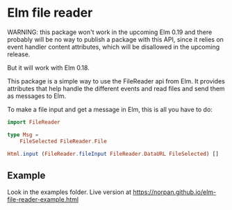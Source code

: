 # Elm file reader

WARNING: this package won't work in the upcoming Elm 0.19 and there probably
will be no way to publish a package with this API, since it relies on event
handler content attributes, which will be disallowed in the upcoming release.

But it will work with Elm 0.18.

This package is a simple way to use the FileReader api from Elm.
It provides attributes that help handle the different events and read files
and send them as messages to Elm.

To make a file input and get a message in Elm, this is all you have to do:

```Elm
import FileReader

type Msg =
    FileSelected FileReader.File

Html.input (FileReader.fileInput FileReader.DataURL FileSelected) []
```

## Example
Look in the examples folder. Live version at https://norpan.github.io/elm-file-reader-example.html
